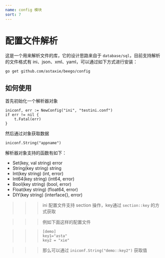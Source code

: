 ```yaml
---
name: config 模块
sort: 7
---
```


# 配置文件解析

这是一个用来解析文件的库，它的设计思路来自于 `database/sql`，目前支持解析的文件格式有 ini、json、xml、yaml，可以通过如下方式进行安装：

	go get github.com/astaxie/beego/config
	
## 如何使用

首先初始化一个解析器对象

	iniconf, err := NewConfig("ini", "testini.conf")
	if err != nil {
		t.Fatal(err)
	}
	
然后通过对象获取数据
	
	iniconf.String("appname")
	
解析器对象支持的函数有如下：

* Set(key, val string) error
* String(key string) string
* Int(key string) (int, error)
* Int64(key string) (int64, error)
* Bool(key string) (bool, error)
* Float(key string) (float64, error)
* DIY(key string) (interface{}, error)
	
>>>ini 配置文件支持 section 操作，key通过 `section::key` 的方式获取

>>> 例如下面这样的配置文件

>>>		[demo]
>>>		key1="asta"
>>>		key2 = "xie"

>>> 那么可以通过 `iniconf.String("demo::key2")` 获取值
